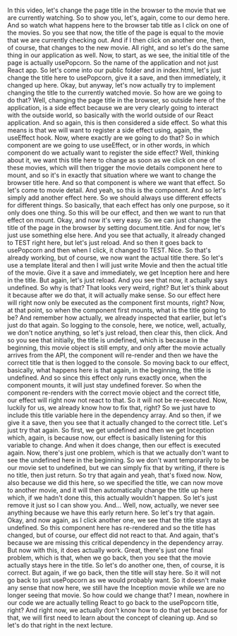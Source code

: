 In this video, let's change the page title
in the browser to the movie that we are currently watching.
So to show you, let's, again, come to our demo here.
And so watch what happens here to the browser tab title
as I click on one of the movies.
So you see that now, the title of the page is equal
to the movie that we are currently checking out.
And if I then click on another one,
then, of course, that changes to the new movie.
All right, and so let's do the same thing
in our application as well.
Now, to start, as we see, the initial title
of the page is actually usePopcorn.
So the name of the application and not just React app.
So let's come into our public folder and in index.html,
let's just change the title here to usePopcorn,
give it a save, and then immediately, it changed up here.
Okay, but anyway, let's now actually try
to implement changing the title
to the currently watched movie.
So how are we going to do that?
Well, changing the page title in the browser,
so outside here of the application, is a side effect
because we are very clearly going
to interact with the outside world,
so basically with the world outside
of our React application.
And so again, this is then considered a side effect.
So what this means is that we will want
to register a side effect using, again, the useEffect hook.
Now, where exactly are we going to do that?
So in which component are we going to use useEffect,
or in other words, in which component
do we actually want to register the side effect?
Well, thinking about it, we want this title here to change
as soon as we click on one of these movies,
which will then trigger the movie details component here
to mount, and so it's in exactly that situation
where we want to change the browser title here.
And so that component is where we want that effect.
So let's come to movie detail.
And yeah, so this is the component.
And so let's simply add another effect here.
So we should always use different effects
for different things.
So basically, that each effect has only one purpose,
so it only does one thing.
So this will be our effect,
and then we want to run that effect on mount.
Okay, and now it's very easy.
So we can just change the title of the page in the browser
by setting document.title.
And for now, let's just use something else here.
And you see that actually, it already changed
to TEST right here, but let's just reload.
And so then it goes back to usePopcorn
and then when I click, it changed to TEST.
Nice.
So that's already working, but of course,
we now want the actual title there.
So let's use a template literal
and then I will just write Movie
and then the actual title of the movie.
Give it a save and immediately,
we get Inception here and here in the title.
But again, let's just reload.
And you see that now, it actually says undefined.
So why is that? That looks very weird, right?
But let's think about it because after we do that,
it will actually make sense.
So our effect here will right now only be executed
as the component first mounts, right?
Now, at that point, so when the component first mounts,
what is the title going to be?
And remember how actually, we already inspected
that earlier, but let's just do that again.
So logging to the console, here, we notice,
well, actually, we don't notice anything,
so let's just reload, then clear this, then click.
And so you see that initially, the title is undefined,
which is because in the beginning,
this movie object is still empty,
and only after the movie actually arrives
from the API, the component will re-render
and then we have the correct title
that is then logged to the console.
So moving back to our effect, basically, what happens here
is that again, in the beginning, the title is undefined.
And so since this effect only runs exactly once,
when the component mounts,
it will just stay undefined forever.
So when the component re-renders
with the correct movie object and the correct title,
our effect will right now not react to that.
So it will not be re-executed.
Now, luckily for us, we already know how to fix that, right?
So we just have to include this title variable here
in the dependency array.
And so then, if we give it a save,
then you see that it actually changed to the correct title.
Let's just try that again.
So first, we get undefined and then we get Inception
which, again, is because now, our effect
is basically listening for this variable to change.
And when it does change, then our effect is executed again.
Now, there's just one problem,
which is that we actually don't want
to see the undefined here in the beginning.
So we don't want temporarily to be our movie set
to undefined, but we can simply fix that by writing,
if there is no title, then just return.
So try that again and yeah, that's fixed now.
Now, also because we did this here,
so we specified the title, we can now move to another movie,
and it will then automatically change the title up here
which, if we hadn't done this,
this actually wouldn't happen.
So let's just remove it just so I can show you.
And...
Well, now, actually, we never see anything
because we have this early return here.
So let's try that again.
Okay, and now again, as I click another one,
we see that the title stays at undefined.
So this component here has re-rendered
and so the title has changed, but of course,
our effect did not react to that.
And again, that's because we are missing
this critical dependency in the dependency array.
But now with this, it does actually work.
Great, there's just one final problem,
which is that, when we go back, then you see
that the movie actually stays here in the title.
So let's do another one, then, of course, it is correct.
But again, if we go back, then the title will stay here.
So it will not go back to just usePopcorn
as we would probably want.
So it doesn't make any sense that now here,
we still have the Inception movie
while we are no longer seeing that movie.
So how could we change that?
I mean, nowhere in our code we are actually telling React
to go back to the usePopcorn title, right?
And right now, we actually don't know how to do that yet
because for that, we will first need to learn
about the concept of cleaning up.
And so let's do that right in the next lecture.